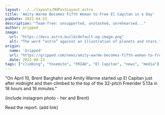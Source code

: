 ```yaml
---
layout: ../../layouts/MdPostLayout.astro
title: 'Amity Warme Becomes Fifth Woman to Free El Capitan in a Day'
pubDate: 2022-04-23
description: "Team-free: unsupported, unstashed, unrehearsed..."
author: Gripped
image: 
  url: "https://docs.astro.build/default-og-image.png"
  alt: "The word “astro” against an illustration of planets and stars."
origin: 
  name: 'Gripped'
  url: "https://gripped.com/news/amity-warme-becomes-fifth-woman-to-free-el-capitan-in-a-day/"
  date: 2022-04-23
tags: ["climbing", "Yosemite", "FRIAD", "El Capitan", "news", "media"]
---
```

"On April 10, Brent Barghahn and Amity Warme started up El Capitan just after midnight and then climbed to the top of the 32-pitch Freerider 5.13a in 18 hours and 16 minutes."

(include instagram photo - her and Brent)

Read the report. (add link)